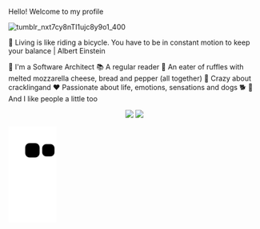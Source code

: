 Hello! Welcome to my profile

![tumblr_nxt7cy8nTI1ujc8y9o1_400](https://user-images.githubusercontent.com/109520132/198833703-14c2023a-d6c1-45eb-8b6d-64c14f5c3e3d.gif)

🚵 Living is like riding a bicycle. You have to be in constant motion to keep your balance | Albert Einstein

👷 I'm a Software Architect
📚 A regular reader
🧀 An eater of ruffles with melted mozzarella cheese, bread and pepper (all together)
🥓 Crazy about cracklingand
❤️ Passionate about life, emotions, sensations and dogs 🐕
🙋 And I like people a little too

<div align="center" dir="auto">
  <img height="150px" src="https://github-readme-stats.vercel.app/api?username=sigespweb22&show_icons=true&theme=merko" style="max-width: 100%;">
  <img height="150px" src="https://github-readme-stats.vercel.app/api/top-langs/?username=sigespweb22&layout=compact&theme=merko" style="max-width: 100%;"></a>
</div>

![Snake animation](https://github.com/sigespweb22/sigespweb22/blob/output/github-contribution-grid-snake.svg)

<!-- [![Readme Card](https://github-readme-stats.vercel.app/api/pin/?username=sigespweb22&repo=boxapp-api&theme=merko&show_owner=true)](https://github.com/sigespweb22/boxapp-api) -->
